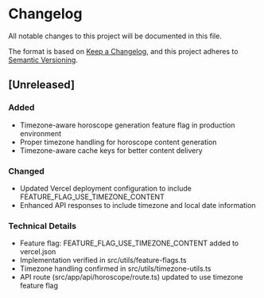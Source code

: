 # Changelog

All notable changes to this project will be documented in this file.

The format is based on [Keep a Changelog](https://keepachangelog.com/en/1.0.0/),
and this project adheres to [Semantic Versioning](https://semver.org/spec/v2.0.0.html).

## [Unreleased]

### Added
- Timezone-aware horoscope generation feature flag in production environment
- Proper timezone handling for horoscope content generation
- Timezone-aware cache keys for better content delivery

### Changed
- Updated Vercel deployment configuration to include FEATURE_FLAG_USE_TIMEZONE_CONTENT
- Enhanced API responses to include timezone and local date information

### Technical Details
- Feature flag: FEATURE_FLAG_USE_TIMEZONE_CONTENT added to vercel.json
- Implementation verified in src/utils/feature-flags.ts
- Timezone handling confirmed in src/utils/timezone-utils.ts
- API route (src/app/api/horoscope/route.ts) updated to use timezone feature flag 